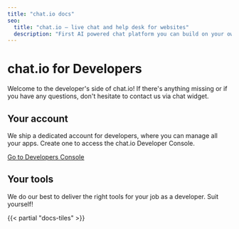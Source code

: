 ```yaml
---
title: "chat.io docs"
seo:
  title: "chat.io – live chat and help desk for websites"
  description: "First AI powered chat platform you can build on your own."
---
```


# chat.io for Developers

Welcome to the developer's side of chat.io! If there's anything missing or if you have any questions, don't hesitate to contact us via chat widget.

## Your account
We ship a dedicated account for developers, where you can manage all your apps. Create one to access the chat.io Developer Console.

<a href="https://console.chat.io/" class="link">Go to Developers Console</a>

## Your tools

We do our best to deliver the right tools for your job as a developer. Suit yourself!

{{< partial "docs-tiles" >}}


